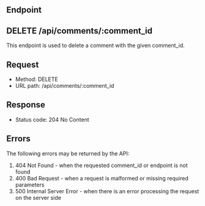 ## Endpoint 
## DELETE /api/comments/:comment_id
This endpoint is used to delete a comment with the given comment_id.

## Request
- Method: DELETE
- URL path: /api/comments/:comment_id


## Response
- Status code: 204 No Content

## Errors
The following errors may be returned by the API:

1. 404 Not Found - when the requested comment_id or endpoint is not found
2. 400 Bad Request - when a request is malformed or missing required parameters
3. 500 Internal Server Error - when there is an error processing the request on the server side




